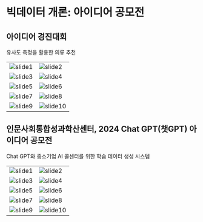 # 빅데이터 개론: 아이디어 공모전
<h2>아이디어 경진대회</h2>
<p>유사도 측정을 활용한 의류 추천</p>
<table>
  <tr>
    <td><img alt="slide1" src="https://github.com/Keddmon/GPT-based-Call-Center-AI-Training-Data-Generation-System/assets/124133378/afc42c36-c217-41f4-bb10-64ad3b098614" /></td>
    <td><img alt="slide2" src="https://github.com/Keddmon/GPT-based-Call-Center-AI-Training-Data-Generation-System/assets/124133378/56e7de51-e9b8-4601-8b86-22893385901d" /></td>
  </tr>
  <tr>
    <td><img alt="slide3" src="https://github.com/Keddmon/GPT-based-Call-Center-AI-Training-Data-Generation-System/assets/124133378/ee1684d8-dfcd-434f-9de1-b05a760d2be9" /></td>
    <td><img alt="slide4" src="https://github.com/Keddmon/GPT-based-Call-Center-AI-Training-Data-Generation-System/assets/124133378/cc766b30-9cc5-42b9-a420-6ab0f129bb96" /></td>
  </tr>
  <tr>
    <td><img alt="slide5" src="https://github.com/Keddmon/GPT-based-Call-Center-AI-Training-Data-Generation-System/assets/124133378/c609ddb1-a1e7-45b2-a532-fbab6bcb92da" /></td>
    <td><img alt="slide6" src="https://github.com/Keddmon/GPT-based-Call-Center-AI-Training-Data-Generation-System/assets/124133378/d9a85fa2-7aa3-4e92-8575-1cd5833c32b0" /></td>
  </tr>
  <tr>
    <td><img alt="slide7" src="https://github.com/Keddmon/GPT-based-Call-Center-AI-Training-Data-Generation-System/assets/124133378/31538aad-da9f-45e1-8ea0-756f7ef6e5e5" /></td>
    <td><img alt="slide8" src="https://github.com/Keddmon/GPT-based-Call-Center-AI-Training-Data-Generation-System/assets/124133378/2f8249d9-3a77-47c7-b217-459e4337b790" /></td>
  </tr>
  <tr>
    <td><img alt="slide9" src="https://github.com/Keddmon/GPT-based-Call-Center-AI-Training-Data-Generation-System/assets/124133378/58943142-e562-4a66-9d86-2f92baa80346" /></td>
    <td><img alt="slide10" src="https://github.com/Keddmon/GPT-based-Call-Center-AI-Training-Data-Generation-System/assets/124133378/cdc10245-015a-4a64-9cca-232bc3e509f8" /></td>
  </tr>
</table>

<h2>인문사회통합성과학산센터, 2024 Chat GPT(챗GPT) 아이디어 공모전</h2>
<p>Chat GPT와 중소기업 AI 콜센터를 위한 학습 데이터 생성 시스템</p>
<table>
  <tr>
    <td><img alt="slide1" src="https://github.com/Keddmon/GPT-based-Call-Center-AI-Training-Data-Generation-System/assets/124133378/afc42c36-c217-41f4-bb10-64ad3b098614" /></td>
    <td><img alt="slide2" src="https://github.com/Keddmon/GPT-based-Call-Center-AI-Training-Data-Generation-System/assets/124133378/56e7de51-e9b8-4601-8b86-22893385901d" /></td>
  </tr>
  <tr>
    <td><img alt="slide3" src="https://github.com/Keddmon/GPT-based-Call-Center-AI-Training-Data-Generation-System/assets/124133378/ee1684d8-dfcd-434f-9de1-b05a760d2be9" /></td>
    <td><img alt="slide4" src="https://github.com/Keddmon/GPT-based-Call-Center-AI-Training-Data-Generation-System/assets/124133378/cc766b30-9cc5-42b9-a420-6ab0f129bb96" /></td>
  </tr>
  <tr>
    <td><img alt="slide5" src="https://github.com/Keddmon/GPT-based-Call-Center-AI-Training-Data-Generation-System/assets/124133378/c609ddb1-a1e7-45b2-a532-fbab6bcb92da" /></td>
    <td><img alt="slide6" src="https://github.com/Keddmon/GPT-based-Call-Center-AI-Training-Data-Generation-System/assets/124133378/d9a85fa2-7aa3-4e92-8575-1cd5833c32b0" /></td>
  </tr>
  <tr>
    <td><img alt="slide7" src="https://github.com/Keddmon/GPT-based-Call-Center-AI-Training-Data-Generation-System/assets/124133378/31538aad-da9f-45e1-8ea0-756f7ef6e5e5" /></td>
    <td><img alt="slide8" src="https://github.com/Keddmon/GPT-based-Call-Center-AI-Training-Data-Generation-System/assets/124133378/2f8249d9-3a77-47c7-b217-459e4337b790" /></td>
  </tr>
  <tr>
    <td><img alt="slide9" src="https://github.com/Keddmon/GPT-based-Call-Center-AI-Training-Data-Generation-System/assets/124133378/58943142-e562-4a66-9d86-2f92baa80346" /></td>
    <td><img alt="slide10" src="https://github.com/Keddmon/GPT-based-Call-Center-AI-Training-Data-Generation-System/assets/124133378/cdc10245-015a-4a64-9cca-232bc3e509f8" /></td>
  </tr>
</table>
